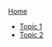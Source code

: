 [Home](/)

- [Topic 1](topic1.md "this is some stuff")
- [Topic 2](topic2.md "this is what this is about")
